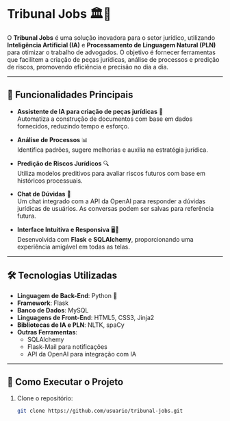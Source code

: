 # Tribunal Jobs 🏛️🤖

O **Tribunal Jobs** é uma solução inovadora para o setor jurídico, utilizando **Inteligência Artificial (IA)** e **Processamento de Linguagem Natural (PLN)** para otimizar o trabalho de advogados. O objetivo é fornecer ferramentas que facilitem a criação de peças jurídicas, análise de processos e predição de riscos, promovendo eficiência e precisão no dia a dia.

---

## 🌟 Funcionalidades Principais

- **Assistente de IA para criação de peças jurídicas** 📝  
  Automatiza a construção de documentos com base em dados fornecidos, reduzindo tempo e esforço.

- **Análise de Processos** 📊  
  Identifica padrões, sugere melhorias e auxilia na estratégia jurídica.

- **Predição de Riscos Jurídicos** 🔍  
  Utiliza modelos preditivos para avaliar riscos futuros com base em históricos processuais.

- **Chat de Dúvidas** 💬  
  Um chat integrado com a API da OpenAI para responder a dúvidas jurídicas de usuários. As conversas podem ser salvas para referência futura.

- **Interface Intuitiva e Responsiva** 🖥️📱  
  Desenvolvida com **Flask** e **SQLAlchemy**, proporcionando uma experiência amigável em todas as telas.

---

## 🛠️ Tecnologias Utilizadas

- **Linguagem de Back-End**: Python 🐍
- **Framework**: Flask
- **Banco de Dados**: MySQL
- **Linguagens de Front-End**: HTML5, CSS3, Jinja2
- **Bibliotecas de IA e PLN**: NLTK, spaCy
- **Outras Ferramentas**:
  - SQLAlchemy
  - Flask-Mail para notificações
  - API da OpenAI para integração com IA

---

## 🚀 Como Executar o Projeto

1. Clone o repositório:
   ```bash
   git clone https://github.com/usuario/tribunal-jobs.git
